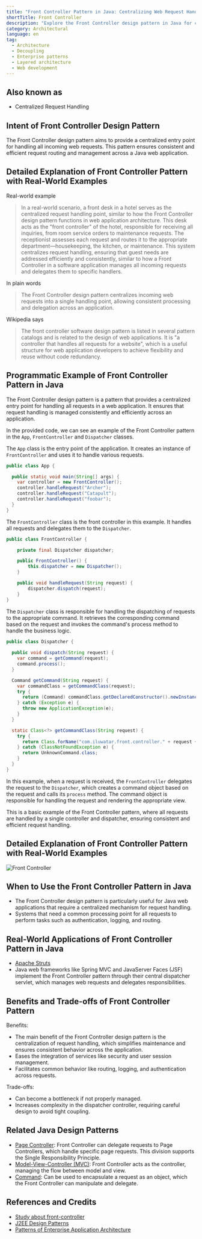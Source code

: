 ```yaml
---
title: "Front Controller Pattern in Java: Centralizing Web Request Handling"
shortTitle: Front Controller
description: "Explore the Front Controller design pattern in Java for centralized request handling. Learn how to improve web application efficiency and consistency with this architectural pattern."
category: Architectural
language: en
tag:
  - Architecture
  - Decoupling
  - Enterprise patterns
  - Layered architecture
  - Web development
---
```


## Also known as

* Centralized Request Handling

## Intent of Front Controller Design Pattern

The Front Controller design pattern aims to provide a centralized entry point for handling all incoming web requests. This pattern ensures consistent and efficient request routing and management across a Java web application.

## Detailed Explanation of Front Controller Pattern with Real-World Examples

Real-world example

> In a real-world scenario, a front desk in a hotel serves as the centralized request handling point, similar to how the Front Controller design pattern functions in web application architecture. This desk acts as the "front controller" of the hotel, responsible for receiving all inquiries, from room service orders to maintenance requests. The receptionist assesses each request and routes it to the appropriate department—housekeeping, the kitchen, or maintenance. This system centralizes request handling, ensuring that guest needs are addressed efficiently and consistently, similar to how a Front Controller in a software application manages all incoming requests and delegates them to specific handlers.

In plain words

> The Front Controller design pattern centralizes incoming web requests into a single handling point, allowing consistent processing and delegation across an application.

Wikipedia says

> The front controller software design pattern is listed in several pattern catalogs and is related to the design of web applications. It is "a controller that handles all requests for a website", which is a useful structure for web application developers to achieve flexibility and reuse without code redundancy.

## Programmatic Example of Front Controller Pattern in Java

The Front Controller design pattern is a pattern that provides a centralized entry point for handling all requests in a web application. It ensures that request handling is managed consistently and efficiently across an application.

In the provided code, we can see an example of the Front Controller pattern in the `App`, `FrontController` and `Dispatcher` classes.

The `App` class is the entry point of the application. It creates an instance of `FrontController` and uses it to handle various requests.

```java
public class App {

  public static void main(String[] args) {
    var controller = new FrontController();
    controller.handleRequest("Archer");
    controller.handleRequest("Catapult");
    controller.handleRequest("foobar");
  }
}
```

The `FrontController` class is the front controller in this example. It handles all requests and delegates them to the `Dispatcher`.

```java
public class FrontController {

    private final Dispatcher dispatcher;

    public FrontController() {
        this.dispatcher = new Dispatcher();
    }

    public void handleRequest(String request) {
        dispatcher.dispatch(request);
    }
}
```

The `Dispatcher` class is responsible for handling the dispatching of requests to the appropriate command. It retrieves the corresponding command based on the request and invokes the command's process method to handle the business logic.

```java
public class Dispatcher {
    
  public void dispatch(String request) {
    var command = getCommand(request);
    command.process();
  }

  Command getCommand(String request) {
    var commandClass = getCommandClass(request);
    try {
      return (Command) commandClass.getDeclaredConstructor().newInstance();
    } catch (Exception e) {
      throw new ApplicationException(e);
    }
  }

  static Class<?> getCommandClass(String request) {
    try {
      return Class.forName("com.iluwatar.front.controller." + request + "Command");
    } catch (ClassNotFoundException e) {
      return UnknownCommand.class;
    }
  }
}
```

In this example, when a request is received, the `FrontController` delegates the request to the `Dispatcher`, which creates a command object based on the request and calls its `process` method. The command object is responsible for handling the request and rendering the appropriate view.

This is a basic example of the Front Controller pattern, where all requests are handled by a single controller and dispatcher, ensuring consistent and efficient request handling.

## Detailed Explanation of Front Controller Pattern with Real-World Examples

![Front Controller](./etc/front-controller.png "Front Controller")

## When to Use the Front Controller Pattern in Java

* The Front Controller design pattern is particularly useful for Java web applications that require a centralized mechanism for request handling.
* Systems that need a common processing point for all requests to perform tasks such as authentication, logging, and routing.

## Real-World Applications of Front Controller Pattern in Java

* [Apache Struts](https://struts.apache.org/)
* Java web frameworks like Spring MVC and JavaServer Faces (JSF) implement the Front Controller pattern through their central dispatcher servlet, which manages web requests and delegates responsibilities.

## Benefits and Trade-offs of Front Controller Pattern

Benefits:

* The main benefit of the Front Controller design pattern is the centralization of request handling, which simplifies maintenance and ensures consistent behavior across the application.
* Eases the integration of services like security and user session management.
* Facilitates common behavior like routing, logging, and authentication across requests.

Trade-offs:

* Can become a bottleneck if not properly managed.
* Increases complexity in the dispatcher controller, requiring careful design to avoid tight coupling.

## Related Java Design Patterns

* [Page Controller](https://java-design-patterns.com/patterns/page-controller/): Front Controller can delegate requests to Page Controllers, which handle specific page requests. This division supports the Single Responsibility Principle.
* [Model-View-Controller (MVC)](https://java-design-patterns.com/patterns/model-view-controller/): Front Controller acts as the controller, managing the flow between model and view.
* [Command](https://java-design-patterns.com/patterns/command/): Can be used to encapsulate a request as an object, which the Front Controller can manipulate and delegate.

## References and Credits

* [Study about front-controller](https://runtimehub.com/p/jdp@20240509:front-controller/)
* [J2EE Design Patterns](https://amzn.to/4dpzgmx)
* [Patterns of Enterprise Application Architecture](https://amzn.to/3WfKBPR)
